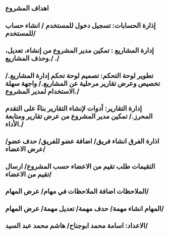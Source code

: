 اهداف المشروع
------
إذارة الحسابات:
تسجيل دخول للمستخدم /
انشاء حساب للمستخدم/
---
إدارة المشاريع  :
تمكين مدير المشروع من إنشاء، تعديل، وحذف المشاريع./
./
----
تطوير لوحة التحكم:
تصميم لوحة تحكم إدارة المشاريع./
تخصيص  وعرض تقارير مرحلية عن المشاريع./
واجهة سهلة الاستخدام لمدير المشروع./
-----
إدارة التقارير:
 أدوات لإنشاء التقارير بناءً على التقدم المحرز./
تمكين مدير المشروع من عرض تقارير ومتابعة الأداء./
------
اذارة الفرق
انشاء فريق/
اضافة عضو للفريق/
حدف عضو/
عرض الاعضاء/
--------
التقيمات
طلب تقيم من الاعضاء حسب المشروع/
ارسال تقيم من الاعضاء/
-------
الملاحظات
اضافة الملاحظات في مهام/
عرض المهام/
-------
المهام
انشاء مهمة/
حدف مهمة/
تعديل مهمة/
عرض المهام/
-----
الاعداد:
اسامة محمد ابوجناح/
هاشم محمد عبد السيد/
---
